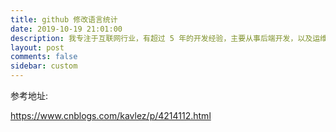 ```yaml
---
title: github 修改语言统计
date: 2019-10-19 21:01:00
description: 我专注于互联网行业，有超过 5 年的开发经验，主要从事后端开发，以及运维开发等工作。
layout: post
comments: false
sidebar: custom
---
```



参考地址:

<https://www.cnblogs.com/kavlez/p/4214112.html>
